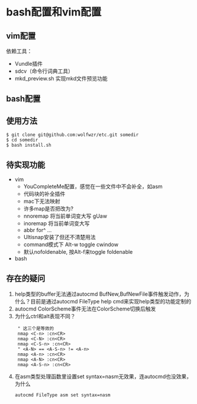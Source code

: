 bash配置和vim配置
=================


vim配置
-------

依赖工具：
- Vundle插件
- sdcv（命令行词典工具）
- mkd_preview.sh 实现mkd文件预览功能

bash配置
--------


使用方法
--------

```
$ git clone git@github.com:wolfwzr/etc.git somedir
$ cd somedir
$ bash install.sh
```

待实现功能
----------

- vim
    - YouCompleteMe配置，感觉在一些文件中不会补全，如asm
    - 代码块的补全插件
    - mac下无法映射<A-->
    - 许多<buffer>map是否把<Leader>改为<localleader>?
    - nnoremap <A-u> 将当前单词变大写 gUaw
    - inoremap <A-u> 将当前单词变大写
    - abbr for^ ...
    - Ultisnap安装了但还不清楚用法
    - command模式下 Alt-w toggle cwindow
    - 默认nofoldenable, 按Alt-f来toggle foldenable
- bash

存在的疑问
----------

1. help类型的buffer无法通过autocmd BufNew,BufNewFile事件触发动作，为什么？目前是通过autocmd FileType help cmd来实现help类型的功能定制的
2. autocmd ColorScheme事件无法在ColorScheme切换后触发
3. 为什么ctrl和alt表现不同？
   ``` 
    " 这三个是等效的
    nmap <C-n> :cn<CR>
    nmap <C-N> :cn<CR>
    nmap <C-S-n> :cn<CR>
    " <A-N> == <A-S-n> != <A-n>
    nmap <A-n> :cn<CR>
    nmap <A-N> :cn<CR>
    nmap <A-S-n> :cn<CR>
   ``` 
4. 在asm类型处理函数里设置set syntax=nasm无效果，连autocmd也没效果，为什么
    ```
    autocmd FileType asm set syntax=nasm
    ```
